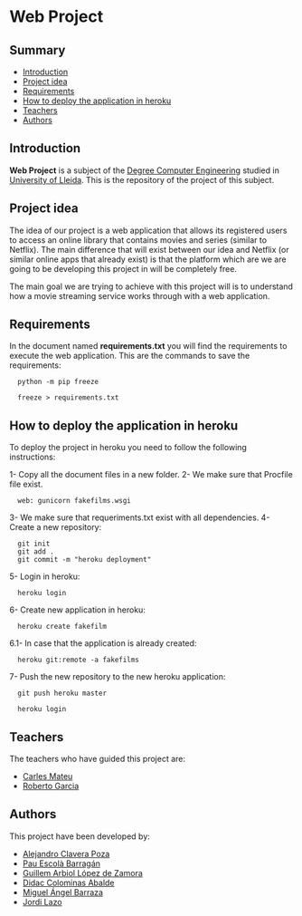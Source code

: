 # Web Project
## Summary
  - [Introduction](#introduction)
  - [Project idea](#project-idea)
  - [Requirements](#requirements)
  - [How to deploy the application in heroku](#How-to-deply-the-application-in-heroku])
  - [Teachers](#teachers)
  - [Authors](#authors)

## Introduction
**Web Project** is a subject of the [Degree Computer Engineering](http://www.grauinformatica.udl.cat/en) studied in [University of Lleida](http://www.udl.es/ca/).
This is the repository of the project of this subject.

## Project idea
The idea of our project is a web application that allows its registered users to access an online library that contains movies and series (similar to Netflix). The main difference that will exist between our idea and Netflix (or similar online apps that already exist) is that the platform which are we are going to be developing this project in will be completely free.

The main goal we are trying to achieve with this project will is to understand how a movie streaming service works through with a web application.

## Requirements
In the document named **requirements.txt** you will find the requirements to execute the web application.
This are the commands to save the requirements:
```
  python -m pip freeze
``` 
```
  freeze > requirements.txt
```

## How to deploy the application in heroku
To deploy the project in heroku you need to follow the following instructions:

1- Copy all the document files in a new folder.
2- We make sure that Procfile file exist.
```
  web: gunicorn fakefilms.wsgi
```
3- We make sure that requeriments.txt exist with all dependencies.
4- Create a new repository:
```
  git init
  git add .
  git commit -m "heroku deployment"
```
5- Login in heroku:
```
  heroku login
```
6- Create new application in heroku:
```
  heroku create fakefilm
```
6.1- In case that the application is already created:
```
  heroku git:remote -a fakefilms
```
7- Push the new repository to the new heroku application:
```
  git push heroku master
```

```
  heroku login
```

## Teachers
The teachers who have guided this project are:
- [Carles Mateu](https://github.com/carlesm)
- [Roberto Garcia](https://github.com/rogargon)

## Authors
This project have been developed by:
- [Alejandro Clavera Poza](https://github.com/alejandroclavera)
- [Pau Escolà Barragán](https://github.com/pauescola13)
- [Guillem Arbiol López de Zamora](https://github.com/ThaGuille)
- [Didac Colominas Abalde](https://github.com/ColoAlfa)
- [Miguel Ángel Barraza](https://github.com/Miguebaso)
- [Jordi Lazo](https://github.com/JordiLazo)
 
